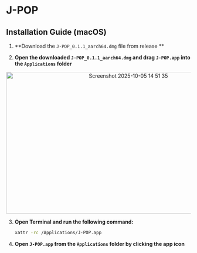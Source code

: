 # J-POP

## Installation Guide (macOS)

1. **Download the `J-POP_0.1.1_aarch64.dmg` file from release **

2. **Open the downloaded `J-POP_0.1.1_aarch64.dmg` and drag `J-POP.app` into the `Applications` folder**

<p align="center">
  <img width="651" height="385" alt="Screenshot 2025-10-05 14 51 35" src="https://github.com/user-attachments/assets/20dedc76-a88e-4029-8a32-2ef207201a5c" />
</p>

3. **Open Terminal and run the following command:**
   ```bash
   xattr -rc /Applications/J-POP.app
4. **Open `J-POP.app` from the `Applications` folder by clicking the app icon**

